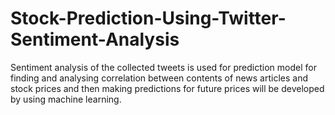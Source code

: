 # Stock-Prediction-Using-Twitter-Sentiment-Analysis
Sentiment analysis of the collected tweets is used for prediction model for finding and analysing correlation between contents of news articles and stock prices and then making predictions for future prices will be developed by using machine learning.
